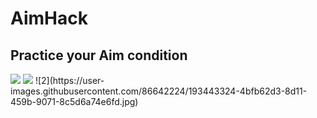 # AimHack

## Practice your Aim condition

<img src="https://img.shields.io/badge/Unity-FFFFFF?style=for-the-badge&logo=Unity&logoColor=black"/>
<img src="https://img.shields.io/badge/C%23-FFF000?style=for-the-badge&logo=Csharp&logoColor=black"/>
![2](https://user-images.githubusercontent.com/86642224/193443324-4bfb62d3-8d11-459b-9071-8c5d6a74e6fd.jpg)
